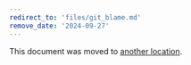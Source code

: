 ```yaml
---
redirect_to: 'files/git_blame.md'
remove_date: '2024-09-27'
---
```


<!-- markdownlint-disable -->

This document was moved to [another location](files/git_blame.md).

<!-- This redirect file can be deleted after <2024-09-27>. -->
<!-- Redirects that point to other docs in the same project expire in three months. -->
<!-- Redirects that point to docs in a different project or site (for example, link is not relative and starts with `https:`) expire in one year. -->
<!-- Before deletion, see: https://docs.gitlab.com/ee/development/documentation/redirects.html -->

